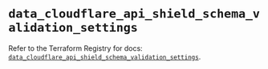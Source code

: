 # `data_cloudflare_api_shield_schema_validation_settings`

Refer to the Terraform Registry for docs: [`data_cloudflare_api_shield_schema_validation_settings`](https://registry.terraform.io/providers/cloudflare/cloudflare/5.7.1/docs/data-sources/api_shield_schema_validation_settings).
